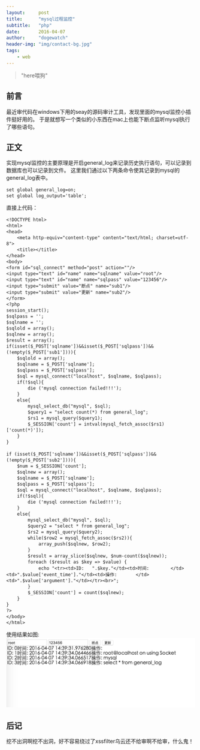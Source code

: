 ```yaml
---
layout:     post
title:      "mysql过程监控"
subtitle:   "php"
date:       2016-04-07
author:     "dogewatch"
header-img: "img/contact-bg.jpg"
tags:
    - web
---
```


> "here喂狗"

## 前言

最近审代码在windows下用的seay的源码审计工具，发现里面的mysql监控小插件挺好用的。
于是就想写一个类似的小东西在mac上也能下断点监听mysql执行了哪些语句。

## 正文

实现mysql监控的主要原理是开启general_log来记录历史执行语句，可以记录到数据库也可以记录到文件。
这里我们通过以下两条命令使其记录到mysql的general_log表中。

```
set global general_log=on;
set global log_output='table';
```

直接上代码：

```
<!DOCTYPE html>
<html>
<head>
	<meta http-equiv="content-type" content="text/html; charset=utf-8">
	<title></title>
</head>
<body>
<form id="sql_connect" method="post" action=""/>
<input type="text" id="name" name="sqlname" value="root"/>
<input type="text" id="name" name="sqlpass" value="123456"/>
<input type="submit" value="断点" name="sub1"/>
<input type="submit" value="更新" name="sub2"/>
</form>
<?php
session_start();
$sqlpass = '';
$sqlname = '';
$sqlold = array();
$sqlnew = array();
$result = array();
if(isset($_POST['sqlname'])&&isset($_POST['sqlpass'])&&(!empty($_POST['sub1']))){
	$sqlold = array();
	$sqlname = $_POST['sqlname'];
	$sqlpass = $_POST['sqlpass'];
	$sql = mysql_connect("localhost", $sqlname, $sqlpass);
	if(!$sql){
		die ('mysql connection failed!!!');
	}
	else{
		mysql_select_db("mysql", $sql);
		$query1 = "select count(*) from general_log";
		$rs1 = mysql_query($query1);
		$_SESSION['count'] = intval(mysql_fetch_assoc($rs1)['count(*)']);
	}
}

if (isset($_POST['sqlname'])&&isset($_POST['sqlpass'])&&(!empty($_POST['sub2']))){
	$num = $_SESSION['count'];
	$sqlnew = array();
	$sqlname = $_POST['sqlname'];
	$sqlpass = $_POST['sqlpass'];
	$sql = mysql_connect("localhost", $sqlname, $sqlpass);
	if(!$sql){
		die ('mysql connection failed!!!');
	}
	else{
		mysql_select_db("mysql", $sql);
		$query2 = "select * from general_log";
		$rs2 = mysql_query($query2);
		while($row2 = mysql_fetch_assoc($rs2)){
			array_push($sqlnew, $row2);
		}
		$result = array_slice($sqlnew, $num-count($sqlnew));
		foreach ($result as $key => $value) {
			echo "<tr><td>ID:	".$key."</td><td>时间:		</td><td>".$value['event_time']."</td><td>操作:		</td><td>".$value['argument']."</td></tr><br>";
		}
		$_SESSION['count'] = count($sqlnew);
	}
}
?>
</body>
</html>
```

使用结果如图:
![img](/img/post/mysql-monitor.png)

## 后记

挖不出洞啊挖不出洞，好不容易绕过了xssfilter乌云还不给审啊不给审，什么鬼！
